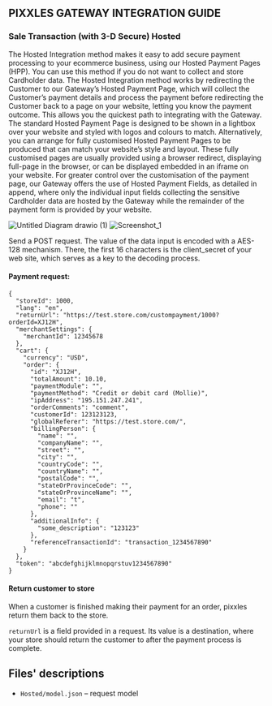 ## PIXXLES GATEWAY INTEGRATION GUIDE

### Sale Transaction (with 3-D Secure) Hosted

The Hosted Integration method makes it easy to add secure payment processing to your ecommerce business, using our Hosted Payment Pages (HPP). You can use this method if you do not want to collect and store Cardholder data. The Hosted Integration method works by redirecting the Customer to our Gateway’s Hosted Payment Page, which will collect the Customer’s payment details and process the payment before redirecting the Customer back to a page on your website, letting you know the payment outcome. This allows you the quickest path to integrating with the Gateway. The standard Hosted Payment Page is designed to be shown in a lightbox over your website and styled with logos and colours to match. Alternatively, you can arrange for fully customised Hosted Payment Pages to be produced that can match your website’s style and layout. These fully customised pages are usually provided using a browser redirect, displaying full-page in the browser, or can be displayed embedded in an iframe on your website. For greater control over the customisation of the payment page, our Gateway offers the use of Hosted Payment Fields, as detailed in append, where only the individual input fields collecting the sensitive Cardholder data are hosted by the Gateway while the remainder of the payment form is provided by your website.

![Untitled Diagram drawio (1)](https://user-images.githubusercontent.com/72015387/180844098-f3b91301-bbeb-4ff4-b37f-b9ff8a524ad7.png)
![Screenshot_1](https://user-images.githubusercontent.com/72015387/180844236-2da9f4c6-e747-415d-bfad-5f545c42a621.png)


Send a POST request. The value of the data input is encoded with a AES-128 mechanism. There, the first 16 characters is the client_secret of your web site, which serves as a key to the decoding process.

#### Payment request:


```plaintext
{
  "storeId": 1000,
  "lang": "en",
  "returnUrl": "https://test.store.com/custompayment/1000?orderId=XJ12H",
  "merchantSettings": {
    "merchantId": 12345678
  },
  "cart": {
    "currency": "USD",
    "order": {
      "id": "XJ12H",
      "totalAmount": 10.10,
      "paymentModule": "",
      "paymentMethod": "Credit or debit card (Mollie)",
      "ipAddress": "195.151.247.241",
      "orderComments": "comment",
      "customerId": 123123123,
      "globalReferer": "https://test.store.com/",
      "billingPerson": {
        "name": "",
        "companyName": "",
        "street": "",
        "city": "",
        "countryCode": "",
        "countryName": "",
        "postalCode": "",
        "stateOrProvinceCode": "",
        "stateOrProvinceName": "",
        "email": "t",
        "phone": ""
      },
      "additionalInfo": {
        "some_description": "123123"
      },
      "referenceTransactionId": "transaction_1234567890"
    }
  },
  "token": "abcdefghijklmnopqrstuv1234567890"
}
```

#### Return customer to store

When a customer is finished making their payment for an order, pixxles return them back to the store.

`returnUrl` is a field provided in a request. Its value is a destination, where your store should return the customer to after the payment process is complete.

## Files' descriptions

- `Hosted/model.json` – request model
